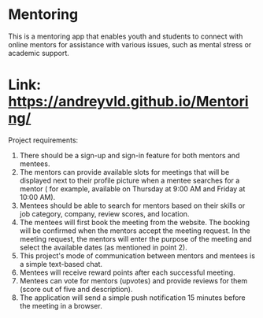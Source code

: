 # Mentoring

This is a mentoring app that enables youth and students to connect with online
mentors for assistance with various issues, such as mental stress or academic support.

# Link: https://andreyvld.github.io/Mentoring/

Project requirements:

  1. There should be a sign-up and sign-in feature for both mentors and mentees.
  2. The mentors can provide available slots for meetings that will be displayed next to
  their profile picture when a mentee searches for a mentor ( for example, available on
  Thursday at 9:00 AM and Friday at 10:00 AM).
  3. Mentees should be able to search for mentors based on their skills or job category,
  company, review scores, and location.
  4. The mentees will first book the meeting from the website. The booking will be
  confirmed when the mentors accept the meeting request. In the meeting request, the
  mentors will enter the purpose of the meeting and select the available dates (as
  mentioned in point 2).
  5. This project's mode of communication between mentors and mentees is a simple
  text-based chat.
  6. Mentees will receive reward points after each successful meeting.
  7. Mentees can vote for mentors (upvotes) and provide reviews for them (score out of
  five and description).
  8. The application will send a simple push notification 15 minutes before the meeting in
  a browser.
